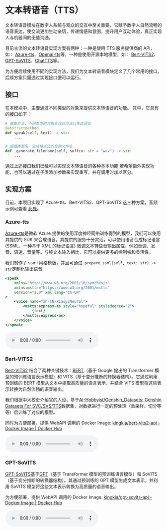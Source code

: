 # 文本转语音（TTS）

文本转语音模块在数字人系统与观众的交互中至关重要，它赋予数字人自然流畅的语音表达，使交流更加生动亲切，传递情感和意图，提升用户互动体验，真正实现人与机器间的无缝沟通。

目前主流的文本转语音实现方案有两种：一种是使用 TTS 服务提供商的 API，如： [Azure-tts](https://learn.microsoft.com/zh-cn/azure/ai-services/speech-service/index-text-to-speech)、[Openai-tts](https://platform.openai.com/docs/guides/text-to-speech)等，一种是使用开源本地模型，如：
[Bert-VITS2](https://github.com/fishaudio/Bert-VITS2)、
[GPT-SoVITS](https://github.com/RVC-Boss/GPT-SoVITS)、[ChatTTS](https://github.com/2noise/ChatTTS?tab=readme-ov-file)等。

为方便后续使用不同的实现方法，我们为文本转语音模块定义了几个常用的接口，后续方案只需通过实现接口便可以运行。

## 接口

在本模块中，主要通过不同类型的对象来提供文本转语音的功能。
其中，它具有的接口如下：

```python
# 抽象方法，不同类型的对象实现该方法以生成语音
@abstractmethod
def speak(self, text) -> str:
    ...

# 根据类型名，生成格式化的音频文件名
def _generate_filename(self, suffix: str = "wav") -> str:
    ...
```

通过上述接口我们已经可以实现文本转语音的各种基本功能
若希望额外实现功能，也可以通过在子类添加参数来实现重写，并在调用时加以区分。

## 实现方案

目前，本项目实现了 Azure-tts、Bert-VITS2、GPT-SoVITS 这三种方案，音频示例可查看 [此处](https://github.com/sse-digital-man/sysu-introducer-wiki/blob/main/module/audios)。

### Azure-tts

[Azure-tts](https://learn.microsoft.com/zh-cn/azure/ai-services/speech-service/index-text-to-speech)是微软 Azure 提供的使用深度神经网络训练得到的模型，我们可以使用其提供的 SDK 来合成语音。其提供的服务十分灵活，可以使用语音合成标记语言 (SSML，一种基于 XML 的标记语言) 微调文本转语音输出属性，例如音调、发音、语速、音量等。与纯文本输入相比，它可以提供更多的控制权和灵活性。

我们制作了 ssml 风格模版，并且可通过`_prepare_ssml(self, text: str) -> str`定制化输出语音

```xml
<speak
    xmlns="http://www.w3.org/2001/10/synthesis"
    xmlns:mstts="https://www.w3.org/2001/mstts"
    version="1.0" xml:lang="zh-CN"
>
    <voice name="zh-CN-XiaoyiNeural">
        <mstts:express-as style="hopeful" styledegree="2">
            {text}
        </mstts:express-as>
    </voice>
</speak>
```

<audio controls>
    <source src="audios/Azure-TTS.wav" type="audio/wav">
</audio>

### Bert-VITS2

[Bert-VITS2](https://github.com/fishaudio/Bert-VITS2) 结合了两种关键技术：[BERT](https://en.wikipedia.org/wiki/BERT_%28language_model%29)（基于 Google 提出的 Transformer 模型的预训练语言表示模型）和 VITS（基于变分推断的转换器结构）。它通过利用预训练的 BERT 模型从文本中提取高质量的语言表示，并结合 VITS 模型将这些表示转换为自然流畅的语音输出。

我们根据中大校史介绍官的人设，基于[AI-Hobbyist/Genshin_Datasets: Genshin Datasets For SVC/SVS/TTS](https://github.com/AI-Hobbyist/Genshin_Datasets)数据集，对数据进行一定的预处理（重采样、切分等等）后训练了对应的模型。

同时为方便部署，提供 WebAPI 调用的 Docker Image: [kingkia/bert-vits2-api - Docker Image | Docker Hub](https://hub.docker.com/r/kingkia/bert-vits2-api)

<audio controls>
    <source src="audios/Bert-VITS2.wav" type="audio/wav">
</audio>

### GPT-SoVITS

[GPT-SoVITS](https://github.com/RVC-Boss/GPT-SoVITS)基于[GPT](https://en.wikipedia.org/wiki/Generative_pre-trained_transformer)（基于 Transformer 模型的预训练语言模型）和 SoVITS（基于变分推断的转换器结构）。其通过预训练的 GPT 模型生成文本表示，并利用 SoVITS 模型将这些文本表示转换为高质量的语音输出。

为方便部署，提供 WebAPI 调用的 Docker Image: [kingkia/gpt-sovits-api - Docker Image | Docker Hub](https://hub.docker.com/r/kingkia/gpt-sovits-api)

<audio controls>
    <source src="audios/GPT-SoVITS.wav" type="audio/wav">
</audio>
